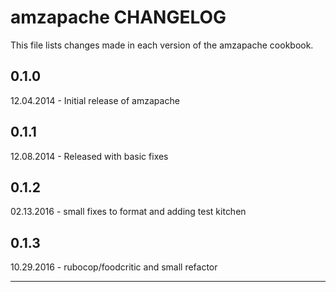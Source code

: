 amzapache CHANGELOG
====================

This file lists changes made in each version of the amzapache cookbook.

0.1.0
-----
12.04.2014 - Initial release of amzapache

0.1.1
-----
12.08.2014 - Released with basic fixes

0.1.2
-----
02.13.2016 - small fixes to format and adding test kitchen

0.1.3
-----
10.29.2016 - rubocop/foodcritic and small refactor


- - -
